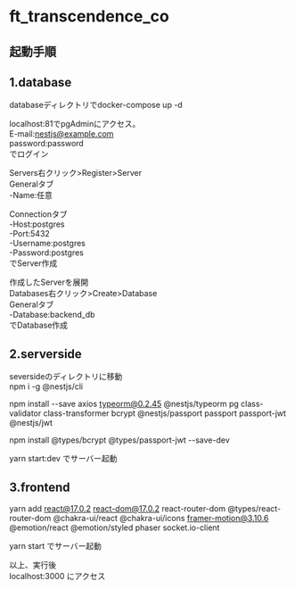 # ft_transcendence_co

## 起動手順
## 1.database  
databaseディレクトリでdocker-compose up -d  
  
localhost:81でpgAdminにアクセス。  
E-mail:nestjs@example.com  
password:password  
でログイン  
  
Servers右クリック>Register>Server  
Generalタブ  
-Name:任意  
  
Connectionタブ  
-Host:postgres  
-Port:5432  
-Username:postgres  
-Password:postgres  
でServer作成  
  
作成したServerを展開  
Databases右クリック>Create>Database  
Generalタブ  
-Database:backend_db  
でDatabase作成  
  
## 2.serverside  
seversideのディレクトリに移動  
npm i -g @nestjs/cli  

npm install --save axios typeorm@0.2.45 @nestjs/typeorm pg class-validator class-transformer bcrypt @nestjs/passport passport passport-jwt @nestjs/jwt  

npm install @types/bcrypt @types/passport-jwt --save-dev  

yarn start:dev でサーバー起動  
  
## 3.frontend  
yarn add react@17.0.2 react-dom@17.0.2 react-router-dom @types/react-router-dom @chakra-ui/react @chakra-ui/icons framer-motion@3.10.6 @emotion/react @emotion/styled phaser socket.io-client  

yarn start でサーバー起動  
  
以上、実行後  
localhost:3000 にアクセス  

